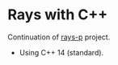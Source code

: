 # Rays with C++

Continuation of [rays-p](https://github.com/khubaib321/rays-p) project.

- Using C++ 14 (standard).
